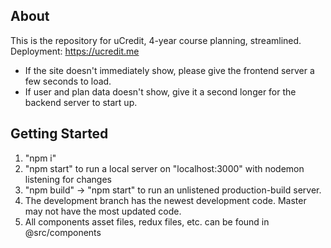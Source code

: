 ## About

This is the repository for uCredit, 4-year course planning, streamlined.
Deployment: https://ucredit.me

- If the site doesn't immediately show, please give the frontend server a few seconds to load.
- If user and plan data doesn't show, give it a second longer for the backend server to start up.

## Getting Started

1. "npm i"
2. "npm start" to run a local server on "localhost:3000" with nodemon listening for changes
3. "npm build" -> "npm start" to run an unlistened production-build server.
4. The development branch has the newest development code. Master may not have the most updated code.
5. All components asset files, redux files, etc. can be found in @src/components

